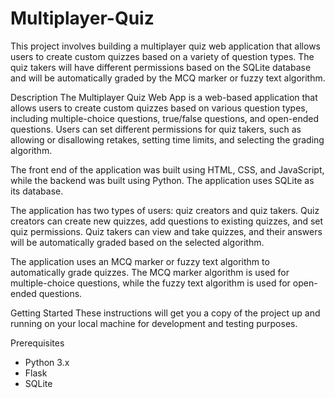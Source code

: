 # Multiplayer-Quiz

This project involves building a multiplayer quiz web application that allows users to create custom quizzes based on a variety of question types. The quiz takers will have different permissions based on the SQLite database and will be automatically graded by the MCQ marker or fuzzy text algorithm.

Description
The Multiplayer Quiz Web App is a web-based application that allows users to create custom quizzes based on various question types, including multiple-choice questions, true/false questions, and open-ended questions. Users can set different permissions for quiz takers, such as allowing or disallowing retakes, setting time limits, and selecting the grading algorithm.

The front end of the application was built using HTML, CSS, and JavaScript, while the backend was built using Python. The application uses SQLite as its database.

The application has two types of users: quiz creators and quiz takers. Quiz creators can create new quizzes, add questions to existing quizzes, and set quiz permissions. Quiz takers can view and take quizzes, and their answers will be automatically graded based on the selected algorithm.

The application uses an MCQ marker or fuzzy text algorithm to automatically grade quizzes. The MCQ marker algorithm is used for multiple-choice questions, while the fuzzy text algorithm is used for open-ended questions.

Getting Started
These instructions will get you a copy of the project up and running on your local machine for development and testing purposes.

Prerequisites
- Python 3.x
- Flask
- SQLite
